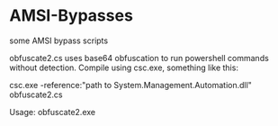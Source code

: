 # AMSI-Bypasses
some AMSI bypass scripts

obfuscate2.cs uses base64 obfuscation to run powershell commands without detection. 
Compile using csc.exe, something like this:

csc.exe -reference:"path to System.Management.Automation.dll" obfuscate2.cs

Usage:
obfuscate2.exe <powershell command>
